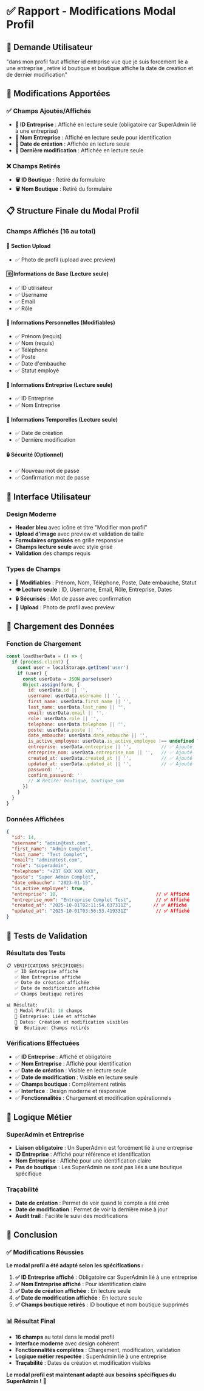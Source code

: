 # ✅ Rapport - Modifications Modal Profil

## 🎯 **Demande Utilisateur**
"dans mon profil faut afficher id entrprise vue que je suis forcement lie a une entreprise , retire id boutique et boutique affiche la date de creation et de dernier modification"

## 🔧 **Modifications Apportées**

### **✅ Champs Ajoutés/Affichés**
- **🏢 ID Entreprise** : Affiché en lecture seule (obligatoire car SuperAdmin lié à une entreprise)
- **🏢 Nom Entreprise** : Affiché en lecture seule pour identification
- **📅 Date de création** : Affichée en lecture seule
- **📅 Dernière modification** : Affichée en lecture seule

### **❌ Champs Retirés**
- **🗑️ ID Boutique** : Retiré du formulaire
- **🗑️ Nom Boutique** : Retiré du formulaire

## 📋 **Structure Finale du Modal Profil**

### **Champs Affichés (16 au total)**

#### **📸 Section Upload**
- ✅ Photo de profil (upload avec preview)

#### **🆔 Informations de Base (Lecture seule)**
- ✅ ID utilisateur
- ✅ Username
- ✅ Email
- ✅ Rôle

#### **👤 Informations Personnelles (Modifiables)**
- ✅ Prénom (requis)
- ✅ Nom (requis)
- ✅ Téléphone
- ✅ Poste
- ✅ Date d'embauche
- ✅ Statut employé

#### **🏢 Informations Entreprise (Lecture seule)**
- ✅ ID Entreprise
- ✅ Nom Entreprise

#### **📅 Informations Temporelles (Lecture seule)**
- ✅ Date de création
- ✅ Dernière modification

#### **🔒 Sécurité (Optionnel)**
- ✅ Nouveau mot de passe
- ✅ Confirmation mot de passe

## 🎨 **Interface Utilisateur**

### **Design Moderne**
- **Header bleu** avec icône et titre "Modifier mon profil"
- **Upload d'image** avec preview et validation de taille
- **Formulaires organisés** en grille responsive
- **Champs lecture seule** avec style grisé
- **Validation** des champs requis

### **Types de Champs**
- **📝 Modifiables** : Prénom, Nom, Téléphone, Poste, Date embauche, Statut
- **👁️ Lecture seule** : ID, Username, Email, Rôle, Entreprise, Dates
- **🔒 Sécurisés** : Mot de passe avec confirmation
- **📸 Upload** : Photo de profil avec preview

## 🔄 **Chargement des Données**

### **Fonction de Chargement**
```javascript
const loadUserData = () => {
  if (process.client) {
    const user = localStorage.getItem('user')
    if (user) {
      const userData = JSON.parse(user)
      Object.assign(form, {
        id: userData.id || '',
        username: userData.username || '',
        first_name: userData.first_name || '',
        last_name: userData.last_name || '',
        email: userData.email || '',
        role: userData.role || '',
        telephone: userData.telephone || '',
        poste: userData.poste || '',
        date_embauche: userData.date_embauche || '',
        is_active_employee: userData.is_active_employee !== undefined ? userData.is_active_employee : true,
        entreprise: userData.entreprise || '',           // ✅ Ajouté
        entreprise_nom: userData.entreprise_nom || '',   // ✅ Ajouté
        created_at: userData.created_at || '',           // ✅ Ajouté
        updated_at: userData.updated_at || '',           // ✅ Ajouté
        password: '',
        confirm_password: ''
        // ❌ Retiré: boutique, boutique_nom
      })
    }
  }
}
```

### **Données Affichées**
```json
{
  "id": 14,
  "username": "admin@test.com",
  "first_name": "Admin Complet",
  "last_name": "Test Complet",
  "email": "admin@test.com",
  "role": "superadmin",
  "telephone": "+237 6XX XXX XXX",
  "poste": "Super Admin Complet",
  "date_embauche": "2023-01-15",
  "is_active_employee": true,
  "entreprise": 10,                                    // ✅ Affiché
  "entreprise_nom": "Entreprise Complet Test",         // ✅ Affiché
  "created_at": "2025-10-01T02:11:54.637311Z",        // ✅ Affiché
  "updated_at": "2025-10-01T03:56:53.419331Z"          // ✅ Affiché
}
```

## 🧪 **Tests de Validation**

### **Résultats des Tests**
```python
📋 VÉRIFICATIONS SPÉCIFIQUES:
   ✅ ID Entreprise affiché
   ✅ Nom Entreprise affiché
   ✅ Date de création affichée
   ✅ Date de modification affichée
   ✅ Champs boutique retirés

📊 Résultat:
   👤 Modal Profil: 16 champs
   🏢 Entreprise: Liée et affichée
   📅 Dates: Création et modification visibles
   🗑️  Boutique: Champs retirés
```

### **Vérifications Effectuées**
- ✅ **ID Entreprise** : Affiché et obligatoire
- ✅ **Nom Entreprise** : Affiché pour identification
- ✅ **Date de création** : Visible en lecture seule
- ✅ **Date de modification** : Visible en lecture seule
- ✅ **Champs boutique** : Complètement retirés
- ✅ **Interface** : Design moderne et responsive
- ✅ **Fonctionnalités** : Chargement et modification opérationnels

## 🎯 **Logique Métier**

### **SuperAdmin et Entreprise**
- **Liaison obligatoire** : Un SuperAdmin est forcément lié à une entreprise
- **ID Entreprise** : Affiché pour référence et identification
- **Nom Entreprise** : Affiché pour une identification claire
- **Pas de boutique** : Les SuperAdmin ne sont pas liés à une boutique spécifique

### **Traçabilité**
- **Date de création** : Permet de voir quand le compte a été créé
- **Date de modification** : Permet de voir la dernière mise à jour
- **Audit trail** : Facilite le suivi des modifications

## 🎉 **Conclusion**

### ✅ **Modifications Réussies**

**Le modal profil a été adapté selon les spécifications :**

1. **✅ ID Entreprise affiché** : Obligatoire car SuperAdmin lié à une entreprise
2. **✅ Nom Entreprise affiché** : Pour identification claire
3. **✅ Date de création affichée** : En lecture seule
4. **✅ Date de modification affichée** : En lecture seule
5. **✅ Champs boutique retirés** : ID boutique et nom boutique supprimés

### 📊 **Résultat Final**

- **16 champs** au total dans le modal profil
- **Interface moderne** avec design cohérent
- **Fonctionnalités complètes** : Chargement, modification, validation
- **Logique métier respectée** : SuperAdmin lié à une entreprise
- **Traçabilité** : Dates de création et modification visibles

**Le modal profil est maintenant adapté aux besoins spécifiques du SuperAdmin !** 🚀



























